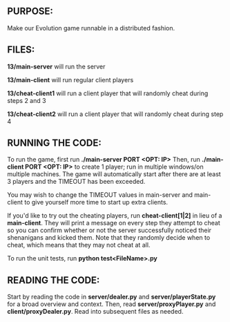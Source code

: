 ## PURPOSE:

Make our Evolution game runnable in a distributed fashion.

## FILES:
**13/main-server** will run the server

**13/main-client** will run regular client players

**13/cheat-client1** will run a client player that will randomly cheat during steps 2 and 3

**13/cheat-client2** will run a client player that will randomly cheat during step 4


## RUNNING THE CODE:

To run the game, first run **./main-server PORT &lt;OPT: IP&gt;**
Then, run **./main-client PORT &lt;OPT: IP&gt;** to create 1 player; run in multiple windows/on multiple machines.
The game will automatically start after there are at least 3 players and the TIMEOUT has been exceeded.

You may wish to change the TIMEOUT values in main-server and main-client to give yourself more time to start up extra clients.

If you'd like to try out the cheating players, run **cheat-client[1|2]** in lieu of a **main-client**. They will print
a message on every step they attempt to cheat so you can confirm whether or not the server successfully noticed
their shenanigans and kicked them. Note that they randomly decide when to cheat, which means that they may not cheat at all.

To run the unit tests, run **python test&lt;FileName&gt;.py**


## READING THE CODE:

Start by reading the code in **server/dealer.py** and **server/playerState.py** for a broad overview and context.
Then, read **server/proxyPlayer.py** and **client/proxyDealer.py**.
Read into subsequent files as needed.
